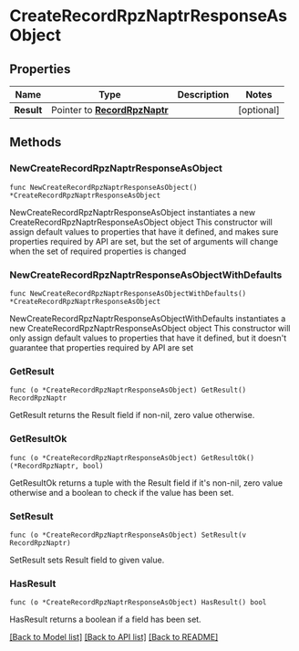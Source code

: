 # CreateRecordRpzNaptrResponseAsObject

## Properties

Name | Type | Description | Notes
------------ | ------------- | ------------- | -------------
**Result** | Pointer to [**RecordRpzNaptr**](RecordRpzNaptr.md) |  | [optional] 

## Methods

### NewCreateRecordRpzNaptrResponseAsObject

`func NewCreateRecordRpzNaptrResponseAsObject() *CreateRecordRpzNaptrResponseAsObject`

NewCreateRecordRpzNaptrResponseAsObject instantiates a new CreateRecordRpzNaptrResponseAsObject object
This constructor will assign default values to properties that have it defined,
and makes sure properties required by API are set, but the set of arguments
will change when the set of required properties is changed

### NewCreateRecordRpzNaptrResponseAsObjectWithDefaults

`func NewCreateRecordRpzNaptrResponseAsObjectWithDefaults() *CreateRecordRpzNaptrResponseAsObject`

NewCreateRecordRpzNaptrResponseAsObjectWithDefaults instantiates a new CreateRecordRpzNaptrResponseAsObject object
This constructor will only assign default values to properties that have it defined,
but it doesn't guarantee that properties required by API are set

### GetResult

`func (o *CreateRecordRpzNaptrResponseAsObject) GetResult() RecordRpzNaptr`

GetResult returns the Result field if non-nil, zero value otherwise.

### GetResultOk

`func (o *CreateRecordRpzNaptrResponseAsObject) GetResultOk() (*RecordRpzNaptr, bool)`

GetResultOk returns a tuple with the Result field if it's non-nil, zero value otherwise
and a boolean to check if the value has been set.

### SetResult

`func (o *CreateRecordRpzNaptrResponseAsObject) SetResult(v RecordRpzNaptr)`

SetResult sets Result field to given value.

### HasResult

`func (o *CreateRecordRpzNaptrResponseAsObject) HasResult() bool`

HasResult returns a boolean if a field has been set.


[[Back to Model list]](../README.md#documentation-for-models) [[Back to API list]](../README.md#documentation-for-api-endpoints) [[Back to README]](../README.md)


